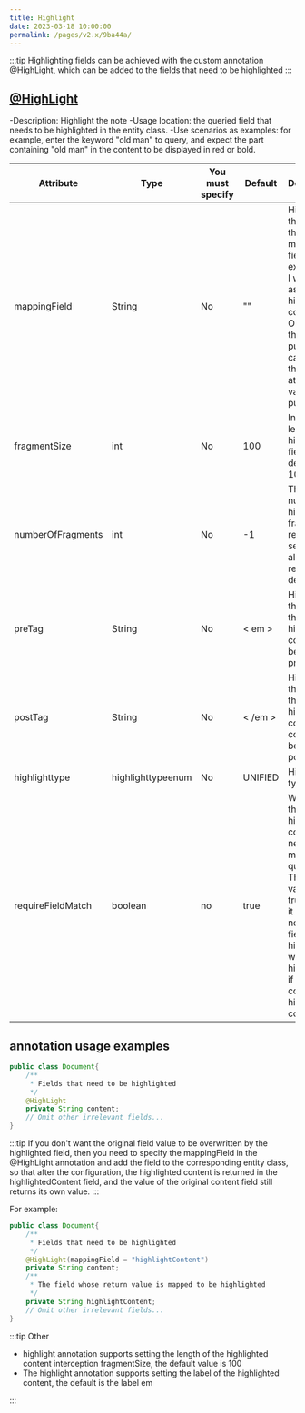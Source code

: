 ```yaml
---
title: Highlight
date: 2023-03-18 10:00:00
permalink: /pages/v2.x/9ba44a/
---
```

:::tip
Highlighting fields can be achieved with the custom annotation @HighLight, which can be added to the fields that need to be highlighted
:::

## [@HighLight](https://gitee.com/dromara/easy-es/blob/mastereasy-es-annotation/src/main/java/org/dromara/easyes/annotation/HighLight.java)

-Description: Highlight the note
-Usage location: the queried field that needs to be highlighted in the entity class.
-Use scenarios as examples: for example, enter the keyword "old man" to query, and expect the part containing "old man" in the content to be displayed in red or bold.

| Attribute | Type | You must specify | Default | Description |
|---|---|---|---|---|
|mappingField|String| No | ""| Highlight the name of the content mapping field. For example, if I want to assign the highlighted content" Old Man "to the field pushCar, I can specify this attribute value as pushCar|
|fragmentSize|int| No |100| Intercept length of highlighted field, the default is 100|
|numberOfFragments|int| No |-1| The number of highlighted fragments returned by search, and all are returned by default |
|preTag|String| No |< em >| Highlight the tag, and the highlighted content will be behind preTag |
|postTag|String| No |< /em >| Highlight the tag, and the highlighted content will come before the postTag |
| highlighttype | highlighttypeenum | No |UNIFIED| Highlight type |
|requireFieldMatch| boolean |no| true | Whether the highlighted content needs to match the query field. The default value is true. When it is no, non-query fields in the hit content will also be highlighted if they contain highlighted content |


## annotation usage examples

```java
public class Document{
    /**
     * Fields that need to be highlighted
     */
    @HighLight
    private String content;
    // Omit other irrelevant fields...
}
```

:::tip
If you don't want the original field value to be overwritten by the highlighted field, then you need to specify the mappingField in the @HighLight annotation and add the field to the corresponding entity class, so that after the configuration, the highlighted content is returned in the highlightedContent field, and the value of the original content field still returns its own value.
:::

For example:
```java
public class Document{
    /**
     * Fields that need to be highlighted
     */
    @HighLight(mappingField = "highlightContent")
    private String content;
    /**
     * The field whose return value is mapped to be highlighted
     */
    private String highlightContent;
    // Omit other irrelevant fields...
}
```

:::tip Other
- highlight annotation supports setting the length of the highlighted content interception fragmentSize, the default value is 100
- The highlight annotation supports setting the label of the highlighted content, the default is the label em
  
:::



